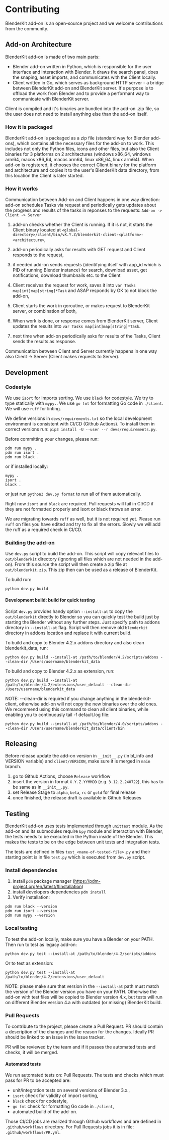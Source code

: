 # Contributing

BlenderKit add-on is an open-source project and we welcome contributions from the community.

## Add-on Architecture
BlenderKit add-on is made of two main parts:
- Blender add-on written in Python, which is responsible for the user interface and interaction with Blender. It draws the search panel, does the snaping, asset imports, and communicates with the Client locally.
- Client written in Go, which serves as background HTTP server - a bridge between BlenderKit add-on and BlenderKit server. It's purpose is to offload the work from Blender and to provide a performant way to communicate with BlenderKit server.

Client is compiled and it's binaries are bundled into the add-on .zip file, so the user does not need to install anything else than the add-on itself.

### How it is packaged
BlenderKit add-on is packaged as a zip file (standard way for Blender add-ons), which contains all the necessary files for the add-on to work.
This includes not only the Python files, icons and other files, but also the Client binaries for 3 platforms on 2 architectures (windows x86_64, windows arm64, macos x86_64, macos arm64, linux x86_64, linux arm64).
When add-on is registered, it chooses the correct Client binary for the platform and architecture and copies it to the user's BlenderKit data directory, from this location the Client is later started.

### How it works
Communication between Add-on and Client happens in one way direction: add-on schedules Tasks via request and periodically gets updates about the progress and results of the tasks in reponses to the requests:
`Add-on -> Client -> Server`

1. add-on checks whether the Client is running. If it is not, it starts the Client binary located at `<global-directory>/client/bin/vX.Y.Z/blenderkit-client-<platform>-<architecture>`,
2. add-on periodically asks for results with GET request and Client responds to the request,

3. if needed add-on sends requests (identifying itself with app_id which is PID of running Blender instance) for search, download asset, get notifications, download thumbnails etc. to the Client
4. Client receives the request for work, saves it into `var Tasks map[int]map[string]*Task` and ASAP responds by OK to not block the add-on,
5. Client starts the work in goroutine, or makes request to BlenderKit server, or combination of both,
6. When work is done, or response comes from BlenderKit server, Client updates the results into `var Tasks map[int]map[string]*Task`.
7. next time when add-on periodically asks for results of the Tasks, Client sends the results as response.

Communication between Client and Server currently happens in one way also Client -> Server (Client makes requests to Server).

## Development

### Codestyle

We use `isort` for imports sorting.
We use `black` for codestyle.
We try to type statically with `mypy.`.
We use `go fmt` for formatting Go code in `./client`.
We will use `ruff` for linting.

We define versions in `devs/requirements.txt` so the local development environment is consistent with CI/CD (Github Actions).
To install them in correct versions run: `pip3 install -U --user --r devs/requirements.py`.

Before committing your changes, please run:
```
pdm run mypy .
pdm run isort .
pdm run black .
```

or if installed locally:
```
mypy .
isort .
black .
```

or just run `python3 dev.py format` to run all of them automatically.

Right now `isort` and `black` are required.
Pull requests will fail in CI/CD if they are not formatted properly and isort or black throws an error.

We are migrating towards `ruff` as well, but it is not required yet.
Please run `ruff` on files you have edited and try to fix all the errors.
Slowly we will add the ruff as a required check in CI/CD.

### Building the add-on

Use `dev.py` script to build the add-on.
This script will copy relevant files to `out/blenderkit` directory (ignoring all files which are not needed in the add-on).
From this source the script will then create a zip file at `out/blenderkit.zip`.
This zip then can be used as a release of BlenderKit.

To build run:
```
python dev.py build
```

#### Development build: build for quick testing

Script `dev.py` provides handy option `--install-at` to copy the `out/blenderkit` directly to Blender so you can quickly test the build just by starting the Blender without any further steps.
Just specify path to addons directory in `--install-at` flag.
Script will then remove old `blenderkit` directory in addons location and replace it with current build.

To build and copy to Blender 4.2.x addons directory and also clean blenderkit_data, run:

```
python dev.py build --install-at /path/to/blender/4.2/scripts/addons --clean-dir /Users/username/blenderkit_data
```

To build and copy to Blender 4.2.x as extension, run:

```
python dev.py build --install-at /path/to/blender/4.2/extensions/user_default --clean-dir /Users/username/blenderkit_data
```

NOTE: --clean-dir is required if you change anything in the blenderkit-client, otherwise add-on will not copy the new binaries over the old ones.
We recommend using this command to clean all client binaries, while enabling you to continuously tail -f default.log file:

```
python dev.py build --install-at /path/to/blender/4.0/scripts/addons --clean-dir /Users/username/blenderkit_data/client/bin
```

## Releasing

Before release update the add-on version in `__init__.py` (in bl_info and VERSION variable) and `client/VERSION`, make sure it is merged in `main` branch.

1. go to Github Actions, choose `Release` workflow
2. insert the version in format `X.Y.Z.YYMMDD` (e.g. `3.12.2.240722`), this has to be same as in `__init__.py`.
3. set Release Stage to `alpha`, `beta`, `rc` or `gold` for final release
4. once finished, the release draft is available in Github Releases

## Testing

BlenderKit add-on uses tests implemented through `unittest` module.
As the add-on and its submodules require `bpy` module and interaction with Blender, the tests needs to be executed in the Python inside of the Blender.
This makes the tests to be on the edge between unit tests and integration tests.

The tests are defined in files `test_<name-of-tested-file>.py` and their starting point is in file `test.py` which is executed from `dev.py` script.

### Install dependencies

1. install `pdm` package manager (https://pdm-project.org/en/latest/#installation)
2. install developers dependencies `pdm install`
3. Verify installation:
```
pdm run black --version
pdm run isort --version
pdm run mypy --version
```

### Local testing

To test the add-on locally, make sure you have a Blender on your PATH.
Then run to test as legacy add-on:

```
python dev.py test --install-at /path/to/blender/4.2/scripts/addons
```

Or to test as extension:

```
python dev.py test --install-at /path/to/blender/4.2/extensions/user_default
```

NOTE: please make sure that version in the `--install-at` path must match the version of the Blender version you have on your PATH.
Otherwise the add-on with test files will be copied to Blender version 4.x, but tests will run on different Blender version 4.a with outdated (or missing) BlenderKit build.

### Pull Requests

To contribute to the project, please create a Pull Request.
PR should contain a description of the changes and the reason for the changes.
Ideally PR should be linked to an issue in the issue tracker.

PR will be reviewed by the team and if it passes the automated tests and checks, it will be merged.

#### Automated tests

We run automated tests on: Pull Requests.
The tests and checks which must pass for PR to be accepted are:
- unit/integration tests on several versions of Blender 3.x.,
- `isort` check for validity of import sorting,
- `black` check for codestyle,
- `go fmt` check for formatting Go code in `./client`,
- automated build of the add-on.

Those CI/CD jobs are realized through Github workflows and are defined in `.github/workflows` directory.
For Pull Requests jobs it is in file: `.github/workflows/PR.yml`.
